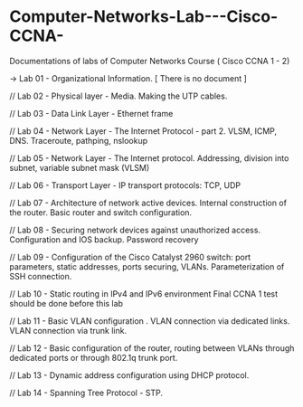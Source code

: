 # Computer-Networks-Lab---Cisco-CCNA-
Documentations of labs of Computer Networks Course ( Cisco CCNA 1 - 2)

-> Lab 01 - Organizational Information. [ There is no document ]

// Lab 02 - Physical layer - Media. Making the UTP cables.

// Lab 03 - Data Link Layer -  Ethernet frame

// Lab 04 - Network Layer - The Internet Protocol - part 2. VLSM, ICMP, DNS. Traceroute, pathping, nslookup

// Lab 05 - Network Layer - The Internet protocol. Addressing, division into subnet, variable subnet mask (VLSM)

// Lab 06 - Transport Layer - IP transport protocols: TCP, UDP

// Lab 07 - Architecture of network active devices. Internal construction of the router. Basic router and switch configuration.

// Lab 08 - Securing network devices against unauthorized access. Configuration and IOS backup. Password recovery

// Lab 09 - Configuration of the Cisco Catalyst 2960 switch: port parameters, static addresses, ports securing, VLANs. Parameterization of SSH connection.

// Lab 10 - Static routing in IPv4 and IPv6 environment
Final CCNA 1 test should be done before this lab

// Lab 11 - Basic VLAN configuration . VLAN connection via dedicated links. VLAN connection via trunk link.

// Lab 12 - Basic configuration of the router, routing between VLANs through dedicated ports or through 802.1q trunk port.

// Lab 13 - Dynamic address configuration using DHCP protocol.

// Lab 14 - Spanning Tree Protocol - STP.


